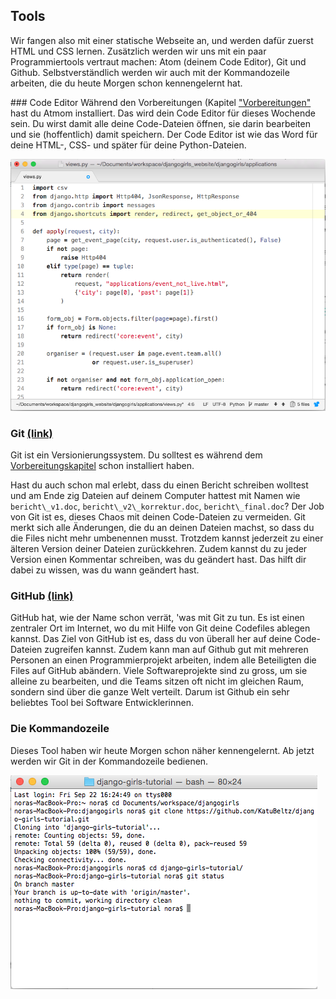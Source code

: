 ## Tools

Wir fangen also mit einer statische Webseite an, und werden dafür zuerst HTML und CSS lernen. Zusätzlich werden wir uns mit ein paar Programmiertools vertraut machen: Atom (deinem Code Editor), Git und Github. Selbstverständlich werden wir auch mit der Kommandozeile arbeiten, die du heute Morgen schon kennengelernt hat.

### Code Editor
Während den Vorbereitungen (Kapitel ["Vorbereitungen"](../preparations.md) hast du Atmom installiert. Das wird dein Code Editor für dieses Wochende sein. Du wirst damit alle deine Code-Dateien öffnen, sie darin bearbeiten und sie (hoffentlich) damit speichern. Der Code Editor ist wie das Word für deine HTML-, CSS- und später für deine Python-Dateien.

![](/assets/Screen_Shot_Atom.png)

### Git [(link)](https://git-scm.com/)

Git ist ein Versionierungssystem. Du solltest es während dem [Vorbereitungskapitel](../preparations.md) schon installiert haben.

Hast du auch schon mal erlebt, dass du einen Bericht schreiben wolltest und am Ende zig Dateien auf deinem Computer hattest mit Namen wie `bericht\_v1.doc`, `bericht\_v2\_korrektur.doc`, `bericht\_final.doc`? Der Job von Git ist es, dieses Chaos mit deinen Code-Dateien zu vermeiden. Git merkt sich alle Änderungen, die du an deinen Dateien machst, so dass du die Files nicht mehr umbenennen musst. Trotzdem kannst jederzeit zu einer älteren Version deiner Dateien zurückkehren. Zudem kannst du zu jeder Version einen Kommentar schreiben, was du geändert hast. Das hilft dir dabei zu wissen, was du wann geändert hast.

### GitHub [(link)](https://github.com)

GitHub hat, wie der Name schon verrät, 'was mit Git zu tun. Es ist einen zentraler Ort im Internet, wo du mit Hilfe von Git deine Codefiles ablegen kannst. Das Ziel von GitHub ist es, dass du von überall her auf deine Code-Dateien zugreifen kannst. Zudem kann man auf Github gut mit mehreren Personen an einen Programmierprojekt arbeiten, indem alle Beteiligten die Files auf GitHub abändern. Viele Softwareprojekte sind zu gross, um sie alleine zu bearbeiten, und die Teams sitzen oft nicht im gleichen Raum, sondern sind über die ganze Welt verteilt. Darum ist Github ein sehr beliebtes Tool bei Software Entwicklerinnen.

### Die Kommandozeile
Dieses Tool haben wir heute Morgen schon näher kennengelernt. Ab jetzt werden wir Git in der Kommandozeile bedienen. 

![](/assets/Screen_Shot_Git_Commandline_OSX.png)
